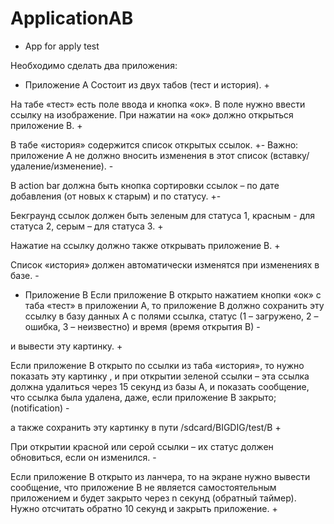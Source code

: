 # ApplicationAB
- App for apply test

Необходимо сделать два приложения:


* Приложение А 
Состоит из двух табов (тест и история). +

На табе «тест» есть поле ввода и кнопка «ок». В поле нужно ввести ссылку на изображение. При нажатии на «ок» должно открыться приложение В. +

В табе «история» содержится список открытых ссылок. +-
Важно: приложение А не должно вносить изменения в этот список (вставку/удаление/изменение). -

В action bar должна быть кнопка сортировки ссылок – по дате добавления (от новых к старым) и по статусу.  +-

Бекграунд ссылок должен быть зеленым для статуса 1, красным - для статуса 2, серым – для статуса 3. +

Нажатие на ссылку должно также открывать приложение В. +

Список «история» должен автоматически изменятся при изменениях в базе. -



* Приложение В
Если приложение В открыто нажатием кнопки «ок» с таба «тест» в приложении А, то приложение В должно сохранить эту ссылку в базу данных А с полями ссылка, статус (1 – загружено, 2 – ошибка, 3 – неизвестно) и время (время открытия В) -

и вывести эту картинку. +

Если приложение В открыто по ссылки из таба «история», то нужно показать эту картинку , и при открытии зеленой ссылки – эта ссылка должна удалиться через 15 секунд из базы А, и показать сообщение, что ссылка была удалена, даже, если приложение В закрыто;(notification) -

а также сохранить эту картинку в пути /sdcard/BIGDIG/test/B +

При открытии красной или серой ссылки – их статус должен обновиться, если он изменился. -

Если приложение В открыто из ланчера, то на экране нужно вывести сообщение, что приложение В не является самостоятельным приложением и будет закрыто через n секунд (обратный таймер). Нужно отсчитать обратно 10 секунд и закрыть приложение. +
